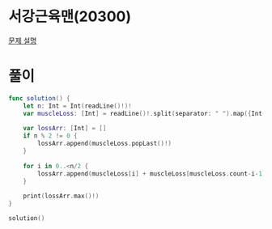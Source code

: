 # 서강근육맨(20300)
[문제 설명](https://www.acmicpc.net/problem/20300)

# 풀이
```swift
func solution() {
    let n: Int = Int(readLine()!)!
    var muscleLoss: [Int] = readLine()!.split(separator: " ").map({Int(String($0))!}).sorted(by: <)
    
    var lossArr: [Int] = []
    if n % 2 != 0 {
        lossArr.append(muscleLoss.popLast()!)
    }
    
    for i in 0..<n/2 {
        lossArr.append(muscleLoss[i] + muscleLoss[muscleLoss.count-i-1])
    }
    
    print(lossArr.max()!)
}

solution()
```